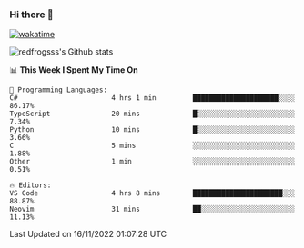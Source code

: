 ### Hi there 👋

[![wakatime](https://wakatime.com/badge/user/2cbd8003-b8b8-4565-92d7-ad9c23ff1846.svg)](https://wakatime.com/@2cbd8003-b8b8-4565-92d7-ad9c23ff1846)

<img src="https://github-readme-stats.vercel.app/api?username=redfrogsss&show_icons=true" alt="redfrogsss's Github stats"></img>

<!--START_SECTION:waka-->
📊 **This Week I Spent My Time On** 

```text
💬 Programming Languages: 
C#                       4 hrs 1 min         █████████████████████░░░░   86.17% 
TypeScript               20 mins             █░░░░░░░░░░░░░░░░░░░░░░░░   7.34% 
Python                   10 mins             █░░░░░░░░░░░░░░░░░░░░░░░░   3.66% 
C                        5 mins              ░░░░░░░░░░░░░░░░░░░░░░░░░   1.88% 
Other                    1 min               ░░░░░░░░░░░░░░░░░░░░░░░░░   0.51%

🔥 Editors: 
VS Code                  4 hrs 8 mins        ██████████████████████░░░   88.87% 
Neovim                   31 mins             ██░░░░░░░░░░░░░░░░░░░░░░░   11.13%

```


 Last Updated on 16/11/2022 01:07:28 UTC
<!--END_SECTION:waka-->
